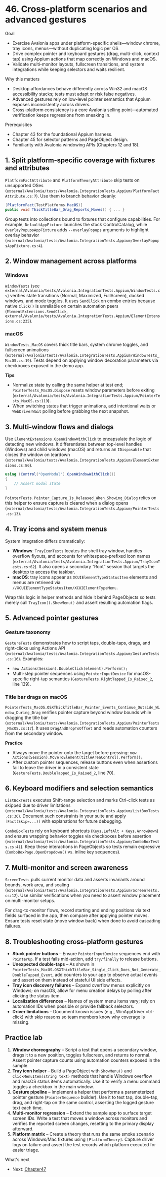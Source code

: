 # 46. Cross-platform scenarios and advanced gestures

Goal
- Exercise Avalonia apps under platform-specific shells—window chrome, tray icons, menus—without duplicating logic per OS.
- Drive complex pointer and keyboard gestures (drag, multi-click, context tap) using Appium actions that map correctly on Windows and macOS.
- Validate multi-monitor layouts, fullscreen transitions, and system integrations while keeping selectors and waits resilient.

Why this matters
- Desktop affordances behave differently across Win32 and macOS accessibility stacks; tests must adapt or risk false negatives.
- Advanced gestures rely on low-level pointer semantics that Appium exposes inconsistently across drivers.
- Cross-platform consistency is a core Avalonia selling point—automated verification keeps regressions from sneaking in.

Prerequisites
- Chapter 43 for the foundational Appium harness.
- Chapter 45 for selector patterns and PageObject design.
- Familiarity with Avalonia windowing APIs (Chapters 12 and 18).

## 1. Split platform-specific coverage with fixtures and attributes

`PlatformFactAttribute` and `PlatformTheoryAttribute` skip tests on unsupported OSes (`external/Avalonia/tests/Avalonia.IntegrationTests.Appium/PlatformFactAttribute.cs:7`). Use them to branch behavior cleanly:

```csharp
[PlatformFact(TestPlatforms.MacOS)]
public void ThickTitleBar_Drag_Reports_Moves() { ... }
```

Group tests into collections bound to fixtures that configure capabilities. For example, `DefaultAppFixture` launches the stock ControlCatalog, while `OverlayPopupsAppFixture` adds `--overlayPopups` arguments to highlight overlay behavior (`external/Avalonia/tests/Avalonia.IntegrationTests.Appium/OverlayPopupsAppFixture.cs:4`).

## 2. Window management across platforms

### Windows

`WindowTests` (see `external/Avalonia/tests/Avalonia.IntegrationTests.Appium/WindowTests.cs`) verifies state transitions (Normal, Maximized, FullScreen), docked windows, and mode toggles. It uses `SendClick` on combo entries because native `Click()` is unreliable on certain automation peers (`ElementExtensions.SendClick`, `external/Avalonia/tests/Avalonia.IntegrationTests.Appium/ElementExtensions.cs:235`).

### macOS

`WindowTests_MacOS` covers thick title bars, system chrome toggles, and fullscreen animations (`external/Avalonia/tests/Avalonia.IntegrationTests.Appium/WindowTests_MacOS.cs:19`). Tests depend on applying window decoration parameters via checkboxes exposed in the demo app.

**Tips**
- Normalize state by calling the same helper at test end; `PointerTests_MacOS.Dispose` resets window parameters before exiting (`external/Avalonia/tests/Avalonia.IntegrationTests.Appium/PointerTests_MacOS.cs:119`).
- When switching states that trigger animations, add intentional waits or `WebDriverWait` polling before grabbing the next snapshot.

## 3. Multi-window flows and dialogs

Use `ElementExtensions.OpenWindowWithClick` to encapsulate the logic of detecting new windows. It differentiates between top-level handles (Windows) and child windows (macOS) and returns an `IDisposable` that closes the window on teardown (`external/Avalonia/tests/Avalonia.IntegrationTests.Appium/ElementExtensions.cs:86`).

```csharp
using (Control("OpenModal").OpenWindowWithClick())
{
    // Assert modal state
}
```

`PointerTests.Pointer_Capture_Is_Released_When_Showing_Dialog` relies on this helper to ensure capture is cleared when a dialog opens (`external/Avalonia/tests/Avalonia.IntegrationTests.Appium/PointerTests.cs:13`).

## 4. Tray icons and system menus

System integration differs dramatically:

- **Windows**: `TrayIconTests` locates the shell tray window, handles overflow flyouts, and accounts for whitespace-prefixed icon names (`external/Avalonia/tests/Avalonia.IntegrationTests.Appium/TrayIconTests.cs:62`). It also opens a secondary “Root” session that targets the desktop to access the taskbar.
- **macOS**: tray icons appear as `XCUIElementTypeStatusItem` elements and menus are retrieved via `//XCUIElementTypeStatusItem/XCUIElementTypeMenu`.

Wrap this logic in helper methods and hide it behind PageObjects so tests merely call `TrayIcon().ShowMenu()` and assert resulting automation flags.

## 5. Advanced pointer gestures

### Gesture taxonomy

`GestureTests` demonstrates how to script taps, double-taps, drags, and right-clicks using Actions API (`external/Avalonia/tests/Avalonia.IntegrationTests.Appium/GestureTests.cs:16`). Examples:

- `new Actions(Session).DoubleClick(element).Perform();`
- Multi-step pointer sequences using `PointerInputDevice` for macOS-specific right-tap semantics (`GestureTests.RightTapped_Is_Raised_2`, line 139).

### Title bar drags on macOS

`PointerTests_MacOS.OSXThickTitleBar_Pointer_Events_Continue_Outside_Window_During_Drag` verifies pointer capture beyond window bounds while dragging the title bar (`external/Avalonia/tests/Avalonia.IntegrationTests.Appium/PointerTests_MacOS.cs:17`). It uses `DragAndDropToOffset` and reads automation counters from the secondary window.

**Practice**
- Always move the pointer onto the target before pressing: `new Actions(Session).MoveToElement(titleAreaControl).Perform();`
- After custom pointer sequences, release buttons even when assertions fail to leave the driver in a consistent state (`GestureTests.DoubleTapped_Is_Raised_2`, line 70).

## 6. Keyboard modifiers and selection semantics

`ListBoxTests` executes Shift-range selection and marks Ctrl-click tests as skipped due to driver limitations (`external/Avalonia/tests/Avalonia.IntegrationTests.Appium/ListBoxTests.cs:36`). Document such constraints in your suite and apply `[Fact(Skip=...)]` with explanations for future debugging.

`ComboBoxTests` rely on keyboard shortcuts (`Keys.LeftAlt + Keys.ArrowDown`) and ensure wrapping behavior toggles via checkboxes before assertion (`external/Avalonia/tests/Avalonia.IntegrationTests.Appium/ComboBoxTests.cs:41`). Keep these interactions in PageObjects so tests remain expressive (`ComboBoxPage.OpenDropdown()` vs. inline key sequences).

## 7. Multi-monitor and screen awareness

`ScreenTests` pulls current monitor data and asserts invariants around bounds, work area, and scaling (`external/Avalonia/tests/Avalonia.IntegrationTests.Appium/ScreenTests.cs:12`). Use similar verifications when you need to assert window placement on multi-monitor setups.

For drag-to-monitor flows, record starting and ending positions via text fields surfaced in the app, then compare after applying pointer moves. Ensure tests reset state (move window back) when done to avoid cascading failures.

## 8. Troubleshooting cross-platform gestures

- **Stuck pointer buttons** – Ensure `PointerInputDevice` sequences end with `PointerUp`. If a test fails mid-action, add `try/finally` to release buttons.
- **Unexpected double-taps** – As shown in `PointerTests_MacOS.OSXThickTitleBar_Single_Click_Does_Not_Generate_DoubleTapped_Event`, add counters to your app to observe actual events and assert on them instead of stateful UI side effects.
- **Tray icon discovery failures** – Expand overflow menus explicitly on Windows; on macOS, allow for menu creation delays by polling after clicking the status item.
- **Localization differences** – Names of system menu items vary; rely on automation IDs when possible or provide fallback selectors.
- **Driver limitations** – Document known issues (e.g., WinAppDriver ctrl-click) with skip reasons so team members know why coverage is missing.

## Practice lab

1. **Window choreography** – Script a test that opens a secondary window, drags it to a new position, toggles fullscreen, and returns to normal. Assert pointer capture counts using automation counters exposed in the sample.
2. **Tray icon helper** – Build a PageObject with `ShowMenu()` and `ClickMenuItem(string text)` methods that handle Windows overflow and macOS status items automatically. Use it to verify a menu command toggles a checkbox in the main window.
3. **Gesture pipeline** – Implement a helper that performs a parameterized pointer gesture (`PointerSequence` builder). Use it to test tap, double-tap, drag, and right-tap on the same control, asserting the logged gesture text each time.
4. **Multi-monitor regression** – Extend the sample app to surface target screen IDs. Write a test that moves a window across monitors and verifies the reported screen changes, resetting to the primary display afterward.
5. **Platform matrix** – Create a theory that runs the same smoke scenario across Windows/Mac fixtures using `[PlatformTheory]`. Capture driver logs on failure and assert the test records which platform executed for easier triage.

What's next
- Next: [Chapter47](Chapter47.md)
